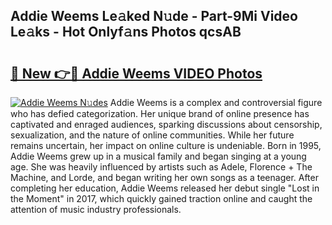## Addie Weems Le𝚊ked N𝚞de - Part-9Mi Video Le𝚊ks - Hot Onlyf𝚊ns Photos qcsAB

# <h2><a href="http://ab73364.deff.icu/?id=Addie+Weems">🔗 New 👉🔴 Addie Weems VIDEO Photos</a></h2>

[![Addie Weems N𝚞des](https://i.imgur.com/rIISA9y.gif)](http://ab73364.deff.icu/?id=Addie+Weems)
Addie Weems is a complex and controversial figure who has defied categorization. Her unique brand of online presence has captivated and enraged audiences, sparking discussions about censorship, sexualization, and the nature of online communities. While her future remains uncertain, her impact on online culture is undeniable. Born in 1995, Addie Weems grew up in a musical family and began singing at a young age. She was heavily influenced by artists such as Adele, Florence + The Machine, and Lorde, and began writing her own songs as a teenager. After completing her education, Addie Weems released her debut single "Lost in the Moment" in 2017, which quickly gained traction online and caught the attention of music industry professionals.
